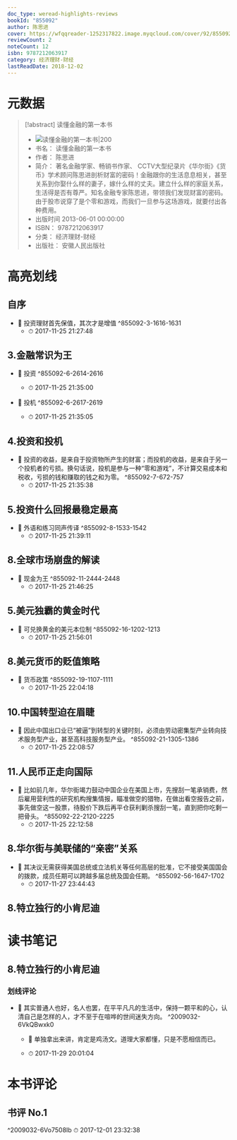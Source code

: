 ```yaml
---
doc_type: weread-highlights-reviews
bookId: "855092"
author: 陈思进
cover: https://wfqqreader-1252317822.image.myqcloud.com/cover/92/855092/t7_855092.jpg
reviewCount: 2
noteCount: 12
isbn: 9787212063917
category: 经济理财-财经
lastReadDate: 2018-12-02
---
```

# 元数据
> [!abstract] 读懂金融的第一本书
> - ![ 读懂金融的第一本书|200](https://wfqqreader-1252317822.image.myqcloud.com/cover/92/855092/t7_855092.jpg)
> - 书名： 读懂金融的第一本书
> - 作者： 陈思进
> - 简介： 著名金融学家、畅销书作家、 CCTV大型纪录片《华尔街》《货币》学术顾问陈思进剖析财富的密码！金融跟你的生活息息相关，甚至关系到你娶什么样的妻子，嫁什么样的丈夫。建立什么样的家庭关系，生活得是否有尊严。知名金融专家陈思进，带领我们发现财富的密码。由于股市说穿了是个零和游戏，而我们一旦参与这场游戏，就要付出各种费用。
> - 出版时间 2013-06-01 00:00:00
> - ISBN： 9787212063917
> - 分类： 经济理财-财经
> - 出版社： 安徽人民出版社

# 高亮划线

## 自序


- 📌 投资理财首先保值，其次才是增值 ^855092-3-1616-1631
    - ⏱ 2017-11-25 21:27:48 
## 3.金融常识为王


- 📌 投资 ^855092-6-2614-2616
    - ⏱ 2017-11-25 21:35:00 

- 📌 投机 ^855092-6-2617-2619
    - ⏱ 2017-11-25 21:35:05 
## 4.投资和投机


- 📌 投资的收益，是来自于投资物所产生的财富；而投机的收益，是来自于另一个投机者的亏损。换句话说，投机是参与一种“零和游戏”，不计算交易成本和税收，亏损的钱和赚取的钱之和为零。 ^855092-7-672-757
    - ⏱ 2017-11-25 21:35:38 
## 5.投资什么回报最稳定最高


- 📌 外语和练习同声传译 ^855092-8-1533-1542
    - ⏱ 2017-11-25 21:39:11 
## 8.全球市场崩盘的解读


- 📌 现金为王 ^855092-11-2444-2448
    - ⏱ 2017-11-25 21:46:25 
## 5.美元独霸的黄金时代


- 📌 可兑换黄金的美元本位制 ^855092-16-1202-1213
    - ⏱ 2017-11-25 21:56:01 
## 8.美元货币的贬值策略


- 📌 货币政策 ^855092-19-1107-1111
    - ⏱ 2017-11-25 22:04:18 
## 10.中国转型迫在眉睫


- 📌 因此中国出口业已“被逼”到转型的关键时刻，必须由劳动密集型产业转向技术服务型产业，甚至高科技服务型产业。 ^855092-21-1305-1386
    - ⏱ 2017-11-25 22:08:57 
## 11.人民币正走向国际


- 📌 比如前几年，华尔街竭力鼓动中国企业在美国上市，先搜刮一笔承销费，然后雇用营利性的研究机构搜集情报，瞄准做空的猎物，在做出看空报告之前，事先做空这一股票，待股价下跌后再平仓获利剿杀搜刮一笔，直到把你吃剩一把骨头。 ^855092-22-2120-2225
    - ⏱ 2017-11-25 22:12:58 
## 8.华尔街与美联储的“亲密”关系


- 📌 其决议无需获得美国总统或立法机关等任何高层的批准，它不接受美国国会的拨款，成员任期可以跨越多届总统及国会任期。 ^855092-56-1647-1702
    - ⏱ 2017-11-27 23:44:43 
## 8.特立独行的小肯尼迪

 
# 读书笔记

## 8.特立独行的小肯尼迪

### 划线评论
- 📌 其实普通人也好，名人也罢，在平平凡凡的生活中，保持一颗平和的心，认清自己是怎样的人，才不至于在喧哗的世间迷失方向。  ^2009032-6VkQBwxk0
    - 💭 单独拿出来讲，肯定是鸡汤文。道理大家都懂，只是不愿相信而已。

    - ⏱ 2017-11-29 20:01:04
   
# 本书评论

## 书评 No.1 
 ^2009032-6Vo7508Ib
⏱ 2017-12-01 23:32:38
